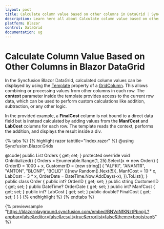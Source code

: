 ```yaml
---
layout: post
title: Calculate column value based on other columns in DataGrid | Syncfusion
description: Learn here all about Calculate column value based on other columns in Syncfusion Blazor DataGrid component and more.
platform: Blazor
control: DataGrid
documentation: ug
---
```


# Calculate Column Value Based on Other Columns in Blazor DataGrid

In the Syncfusion Blazor DataGrid, calculated column values can be displayed by using the [Template](https://help.syncfusion.com/cr/blazor/Syncfusion.Blazor.Grids.GridColumn.html#Syncfusion_Blazor_Grids_GridColumn_Template) property of a [GridColumn](https://help.syncfusion.com/cr/aspnetcore-blazor/Syncfusion.Blazor.Grids.GridColumn.html). This allows combining or processing values from other columns in each row. The **context** parameter inside the template provides access to the current row data, which can be used to perform custom calculations like addition, subtraction, or any other logic.

In the provided example, a **FinalCost** column is not bound to a direct data field but is instead calculated by adding values from the **ManfCost** and **LabCost** columns for each row. The template reads the context, performs the addition, and displays the result inside a div.

{% tabs %}
{% highlight razor tabtitle="Index.razor" %}
@using Syncfusion.Blazor.Grids

<SfGrid DataSource="@Orders" AllowPaging="true">
    <GridPageSettings PageSize="8"></GridPageSettings>
    <GridColumns>
        <GridColumn Field=@nameof(Order.OrderID) HeaderText="Order ID" TextAlign="TextAlign.Center" Width="120"></GridColumn>
        <GridColumn Field=@nameof(Order.CustomerID) HeaderText="Customer Name" TextAlign="TextAlign.Center" Width="120"></GridColumn>
        <GridColumn Field=@nameof(Order.OrderDate) HeaderText=" Order Date" Format="d" Type=ColumnType.Date TextAlign="TextAlign.Center" Width="120"></GridColumn>
        <GridColumn Field=@nameof(Order.ManfCost) HeaderText="Manufacturing Cost" Format="C2" TextAlign="TextAlign.Center" Width="120"></GridColumn>
        <GridColumn Field=@nameof(Order.LabCost) HeaderText="Labor Cost" Format="C2" TextAlign="TextAlign.Center" Width="120"></GridColumn>
        <GridColumn Field=@nameof(Order.FinalCost) HeaderText="Final price" Format="C2" TextAlign="TextAlign.Center" Width="120">
            <Template>
                @{
                    var value = (context as Order);
                    var finalAmount = value.ManfCost + value.LabCost;
                    <div>$@finalAmount</div>
                }
            </Template>
        </GridColumn>
    </GridColumns>
</SfGrid>

@code{
    public List<Order> Orders { get; set; }
    protected override void OnInitialized()
    {
        Orders = Enumerable.Range(1, 25).Select(x => new Order()
        {
            OrderID = 1000 + x,
            CustomerID = (new string[] { "ALFKI", "ANANTR", "ANTON", "BLONP", "BOLID" })[new Random().Next(5)],
            ManfCost = 10 * x,
            LabCost = 3 * x,
            OrderDate = DateTime.Now.AddDays(-x),
        }).ToList();
    }
    public class Order
    {
        public int? OrderID { get; set; }
        public string CustomerID { get; set; }
        public DateTime? OrderDate { get; set; }
        public int? ManfCost { get; set; }
        public int? LabCost { get; set; }
        public double? FinalCost { get; set; }
    }
}
{% endhighlight %}
{% endtabs %}

{% previewsample "https://blazorplayground.syncfusion.com/embed/BNVoNfKNztPbnpjL?appbar=false&editor=false&result=true&errorlist=false&theme=bootstrap5" %}